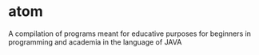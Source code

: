 # atom
A compilation of programs meant for educative purposes for beginners in programming and academia in the language of JAVA

